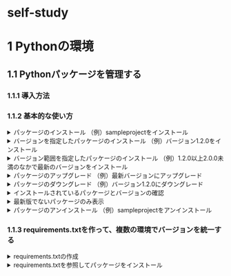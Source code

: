 # self-study
# 1 Pythonの環境
## 1.1 Pythonパッケージを管理する
### 1.1.1 導入方法
### 1.1.2 基本的な使い方
<details><summary>
パッケージのインストール
（例）sampleprojectをインストール  
</summary><div>
pip install sampleproject
</div></details>

<details><summary>
バージョンを指定したパッケージのインストール
（例）バージョン1.2.0をインストール
</summary><div>
pip install sampleproject==1.2.0
</div></details>

<details><summary>
バージョン範囲を指定したパッケージのインストール
（例）1.2.0以上2.0.0未満のなかで最新のバージョンをインストール
</summary><div>
pip install "sampleproject>=1.2.0<2.0.0
</div></details>

<details><summary>
パッケージのアップグレード
（例）最新バージョンにアップグレード
</summary><div>
pip install --upgrade sampleproject
</div></details>

<details><summary>
パッケージのダウングレード
（例）バージョン1.2.0にダウングレード
</summary><div>
pip install --upgrade sampleproject==1.2.0
</div></details>

<details><summary>
インストールされているパッケージとバージョンの確認
</summary><div>
pip list
</div></details>

<details><summary>
最新版でないパッケージのみ表示
</summary><div>
pip list --outdated
</div></details>

<details><summary>
パッケージのアンインストール
（例）sampleprojectをアンインストール
</summary><div>
pip uninstall sampleproject
</div></details>

### 1.1.3 requirements.txtを作って、複数の環境でバージョンを統一する
<details><summary>
requirements.txtの作成
</summary><div>
pip freeze > requirements.txt
</div></details>

<details><summary>
requirements.txtを参照してパッケージをインストール
</summary><div>
pip install -r requirements.txt
</div></details>
